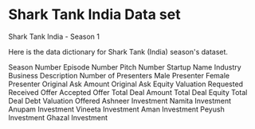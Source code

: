 # Shark Tank India Data set

Shark Tank India - Season 1

Here is the data dictionary for Shark Tank (India) season's dataset.

Season Number
Episode Number
Pitch Number
Startup Name
Industry
Business Description
Number of Presenters
Male Presenter
Female Presenter
Original Ask Amount
Original Ask Equity
Valuation Requested
Received Offer
Accepted Offer
Total Deal Amount
Total Deal Equity
Total Deal Debt
Valuation Offered
Ashneer Investment
Namita Investment
Anupam Investment
Vineeta Investment
Aman Investment
Peyush Investment
Ghazal Investment
